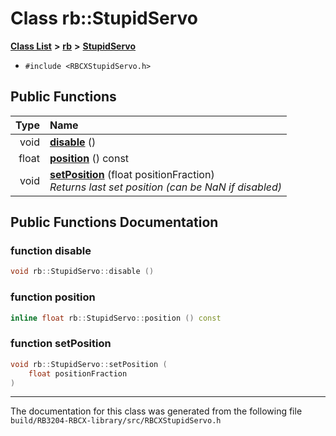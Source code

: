 
# Class rb::StupidServo


[**Class List**](annotated.md) **>** [**rb**](namespacerb.md) **>** [**StupidServo**](classrb_1_1_stupid_servo.md)





* `#include <RBCXStupidServo.h>`















## Public Functions

| Type | Name |
| ---: | :--- |
|  void | [**disable**](classrb_1_1_stupid_servo.md#function-disable) () <br> |
|  float | [**position**](classrb_1_1_stupid_servo.md#function-position) () const<br> |
|  void | [**setPosition**](classrb_1_1_stupid_servo.md#function-setposition) (float positionFraction) <br>_Returns last set position (can be NaN if disabled)_  |








## Public Functions Documentation


### function disable 


```cpp
void rb::StupidServo::disable () 
```



### function position 


```cpp
inline float rb::StupidServo::position () const
```



### function setPosition 


```cpp
void rb::StupidServo::setPosition (
    float positionFraction
) 
```



------------------------------
The documentation for this class was generated from the following file `build/RB3204-RBCX-library/src/RBCXStupidServo.h`